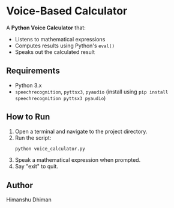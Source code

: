 # Voice-Based Calculator

A **Python Voice Calculator** that:

- Listens to mathematical expressions  
- Computes results using Python's `eval()`  
- Speaks out the calculated result  

## Requirements  
- Python 3.x  
- `speechrecognition`, `pyttsx3`, `pyaudio` (install using `pip install speechrecognition pyttsx3 pyaudio`)  

## How to Run  
1. Open a terminal and navigate to the project directory.  
2. Run the script:  
   ```sh  
   python voice_calculator.py  
   ```  
3. Speak a mathematical expression when prompted.  
4. Say "exit" to quit.  

## Author  
Himanshu Dhiman  
